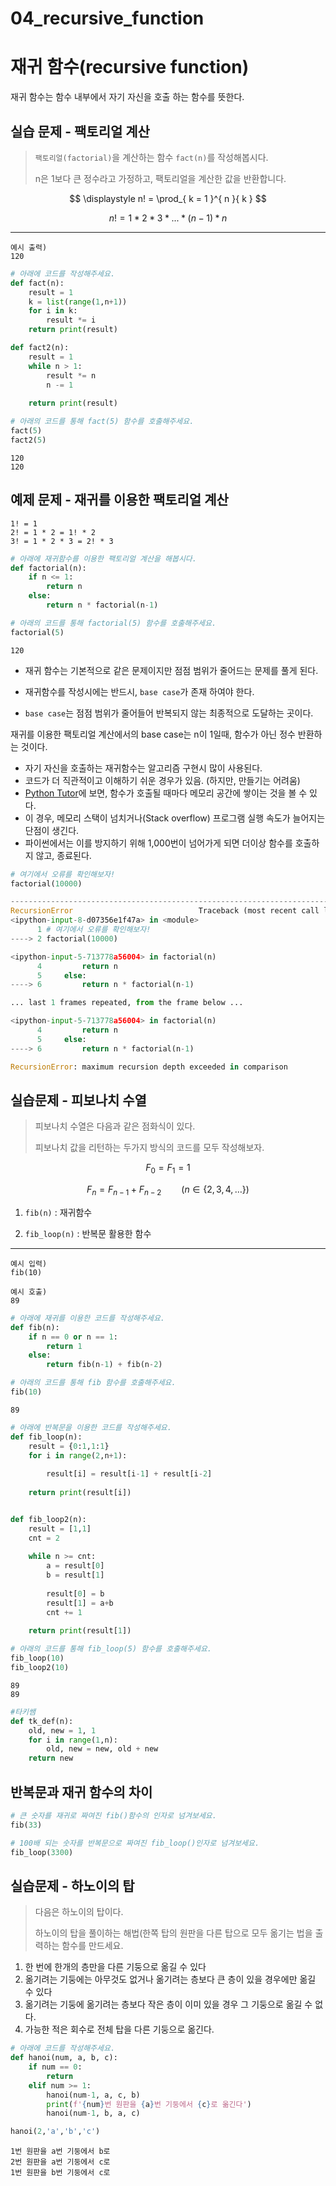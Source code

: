 # 04_recursive_function

# 재귀 함수(recursive function)

재귀 함수는 함수 내부에서 자기 자신을 호출 하는 함수를 뜻한다.



## 실습 문제 - 팩토리얼 계산

> `팩토리얼(factorial)`을 계산하는 함수 `fact(n)`를 작성해봅시다. 
>
> n은 1보다 큰 정수라고 가정하고, 팩토리얼을 계산한 값을 반환합니다.

$$
\displaystyle n! = \prod_{ k = 1 }^{ n }{ k }
$$

$$
\displaystyle n! = 1*2*3*...*(n-1)*n
$$

---
```
예시 출력)
120
```



```python
# 아래에 코드를 작성해주세요.
def fact(n):
    result = 1
    k = list(range(1,n+1))
    for i in k:
        result *= i
    return print(result)

def fact2(n): 
    result = 1
    while n > 1:
        result *= n
        n -= 1
       
    return print(result)
```

```python
# 아래의 코드를 통해 fact(5) 함수를 호출해주세요.
fact(5)
fact2(5)
```

```
120
120
```



## 예제 문제 - 재귀를 이용한 팩토리얼 계산

```
1! = 1
2! = 1 * 2 = 1! * 2 
3! = 1 * 2 * 3 = 2! * 3
```



```python
# 아래에 재귀함수를 이용한 팩토리얼 계산을 해봅시다.
def factorial(n):
    if n <= 1:
        return n
    else:
        return n * factorial(n-1)
```

```python
# 아래의 코드를 통해 factorial(5) 함수를 호출해주세요.
factorial(5)
```

```
120
```



* 재귀 함수는 기본적으로 같은 문제이지만 점점 범위가 줄어드는 문제를 풀게 된다.

* 재귀함수를 작성시에는 반드시, `base case`가 존재 하여야 한다. 

* `base case`는 점점 범위가 줄어들어 반복되지 않는 최종적으로 도달하는 곳이다. 

재귀를 이용한 팩토리얼 계산에서의 base case는 n이 1일때, 함수가 아닌 정수 반환하는 것이다.



* 자기 자신을 호출하는 재귀함수는 알고리즘 구현시 많이 사용된다.
* 코드가 더 직관적이고 이해하기 쉬운 경우가 있음. (하지만, 만들기는 어려움)
* [Python Tutor](https://goo.gl/k1hQYz)에 보면, 함수가 호출될 때마다 메모리 공간에 쌓이는 것을 볼 수 있다. 
* 이 경우, 메모리 스택이 넘치거나(Stack overflow) 프로그램 실행 속도가 늘어지는 단점이 생긴다.
* 파이썬에서는 이를 방지하기 위해 1,000번이 넘어가게 되면 더이상 함수를 호출하지 않고, 종료된다.



```python
# 여기에서 오류를 확인해보자!
factorial(10000)
```

```python
---------------------------------------------------------------------------
RecursionError                            Traceback (most recent call last)
<ipython-input-8-d07356e1f47a> in <module>
      1 # 여기에서 오류를 확인해보자!
----> 2 factorial(10000)

<ipython-input-5-713778a56004> in factorial(n)
      4         return n
      5     else:
----> 6         return n * factorial(n-1)

... last 1 frames repeated, from the frame below ...

<ipython-input-5-713778a56004> in factorial(n)
      4         return n
      5     else:
----> 6         return n * factorial(n-1)

RecursionError: maximum recursion depth exceeded in comparison
```



## 실습문제 - 피보나치 수열

> 피보나치 수열은 다음과 같은 점화식이 있다. 
>
> 피보나치 값을 리턴하는 두가지 방식의 코드를 모두 작성해보자.

$$
\displaystyle F_0 = F_1 = 1
$$

$$
F_n=F_{n-1}+F_{n-2}\qquad(n\in\{2,3,4,\dots\})
$$

1) `fib(n)` : 재귀함수

2) `fib_loop(n)` : 반복문 활용한 함수

---
```
예시 입력)
fib(10)

예시 호출)
89
```



```python
# 아래에 재귀를 이용한 코드를 작성해주세요.
def fib(n):
    if n == 0 or n == 1:
        return 1
    else:
        return fib(n-1) + fib(n-2)
```

```python
# 아래의 코드를 통해 fib 함수를 호출해주세요.
fib(10)
```

```
89
```



```python
# 아래에 반복문을 이용한 코드를 작성해주세요.
def fib_loop(n):
    result = {0:1,1:1}
    for i in range(2,n+1):
        
        result[i] = result[i-1] + result[i-2]
        
    return print(result[i])


def fib_loop2(n):
    result = [1,1]
    cnt = 2
    
    while n >= cnt:   
        a = result[0]
        b = result[1]
        
        result[0] = b
        result[1] = a+b
        cnt += 1
        
    return print(result[1])
```

```python
# 아래의 코드를 통해 fib_loop(5) 함수를 호출해주세요.
fib_loop(10)
fib_loop2(10)
```

```
89
89
```



```python
#타키쌤
def tk_def(n):
    old, new = 1, 1
    for i in range(1,n):
        old, new = new, old + new
    return new
```



## 반복문과 재귀 함수의 차이

```python
# 큰 숫자를 재귀로 짜여진 fib()함수의 인자로 넘겨보세요.
fib(33)
```

```python
# 100배 되는 숫자를 반복문으로 짜여진 fib_loop()인자로 넘겨보세요.
fib_loop(3300)
```



## 실습문제 - 하노이의 탑

> 다음은 하노이의 탑이다. 
>
> 하노이의 탑을 풀이하는 해법(한쪽 탑의 원판을 다른 탑으로 모두 옮기는 법을 출력하는 함수를 만드세요.

1. 한 번에 한개의 층만을 다른 기둥으로 옮길 수 있다
2. 옮기려는 기둥에는 아무것도 없거나 옮기려는 층보다 큰 층이 있을 경우에만 옮길 수 있다
3. 옮기려는 기둥에 옮기려는 층보다 작은 층이 이미 있을 경우 그 기둥으로 옮길 수 없다.
4. 가능한 적은 회수로 전체 탑을 다른 기둥으로 옮긴다.



```python
# 아래에 코드를 작성해주세요.
def hanoi(num, a, b, c):
    if num == 0:
        return
    elif num >= 1:
        hanoi(num-1, a, c, b)
        print(f'{num}번 원판을 {a}번 기둥에서 {c}로 옮긴다')
        hanoi(num-1, b, a, c)
```

```python
hanoi(2,'a','b','c')
```

```
1번 원판을 a번 기둥에서 b로
2번 원판을 a번 기둥에서 c로
1번 원판을 b번 기둥에서 c로
```